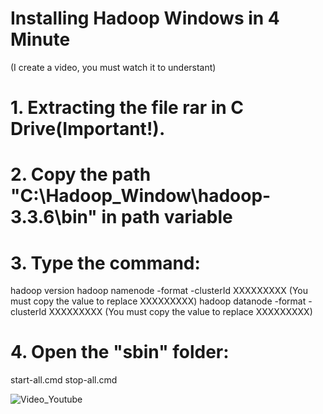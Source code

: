 # Installing Hadoop Windows in 4 Minute

(I create a video, you must watch it to understant)
# 1. Extracting the file rar in C Drive(Important!).

# 2. Copy the path "C:\Hadoop_Window\hadoop-3.3.6\bin" in path variable

# 3. Type the command:

hadoop version
hadoop namenode -format -clusterId XXXXXXXXX (You must copy the value to replace XXXXXXXXX)
hadoop datanode -format -clusterId XXXXXXXXX (You must copy the value to replace XXXXXXXXX)

# 4. Open the "sbin" folder:

start-all.cmd
stop-all.cmd

![Video_Youtube]()